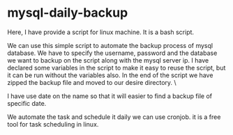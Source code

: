 # mysql-daily-backup
Here, I have provide a script for linux machine. It is a bash script.

We can use this simple script to automate the backup process of mysql database. We have to specify the username, password and the database we want to backup on the script along with the mysql server ip.
I have declared some variables in the script to make it easy to reuse the script, but it can be run without the variables also. In the end of the script we have zipped the backup file and moved to our desire directory. \

I have use date on the name so that it will easier to find a backup file of specific date.

We automate the task and schedule it daily we can use cronjob. it is a free tool for task scheduling in linux.
